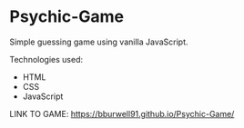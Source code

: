 # Psychic-Game

Simple guessing game using vanilla JavaScript.

Technologies used:
- HTML
- CSS
- JavaScript

LINK TO GAME: https://bburwell91.github.io/Psychic-Game/
